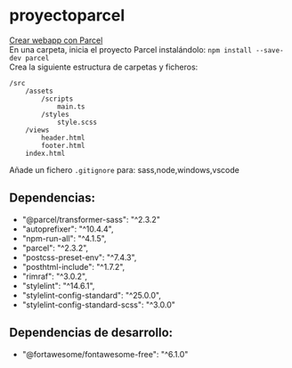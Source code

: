 # proyectoparcel
[Crear webapp con Parcel](https://parceljs.org/getting-started/webapp/)  
En una carpeta, inicia el proyecto Parcel instalándolo:
`npm install --save-dev parcel`  
Crea la siguiente estructura de carpetas y ficheros:
```
/src
    /assets
        /scripts
            main.ts
        /styles
            style.scss
    /views
        header.html
        footer.html
    index.html
```  
Añade un fichero `.gitignore` para: sass,node,windows,vscode  

## Dependencias:  
+ "@parcel/transformer-sass": "^2.3.2"
+ "autoprefixer": "^10.4.4",
+ "npm-run-all": "^4.1.5",
+ "parcel": "^2.3.2",
+ "postcss-preset-env": "^7.4.3",
+ "posthtml-include": "^1.7.2",
+ "rimraf": "^3.0.2",
+ "stylelint": "^14.6.1",
+ "stylelint-config-standard": "^25.0.0",
+ "stylelint-config-standard-scss": "^3.0.0"  
## Dependencias de desarrollo:  
+ "@fortawesome/fontawesome-free": "^6.1.0"
